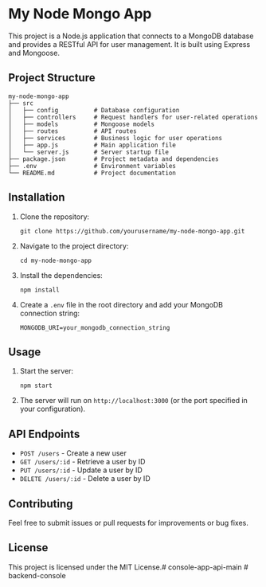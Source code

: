 # My Node Mongo App

This project is a Node.js application that connects to a MongoDB database and provides a RESTful API for user management. It is built using Express and Mongoose.

## Project Structure

```
my-node-mongo-app
├── src
│   ├── config          # Database configuration
│   ├── controllers     # Request handlers for user-related operations
│   ├── models          # Mongoose models
│   ├── routes          # API routes
│   ├── services        # Business logic for user operations
│   ├── app.js          # Main application file
│   └── server.js       # Server startup file
├── package.json        # Project metadata and dependencies
├── .env                # Environment variables
└── README.md           # Project documentation
```

## Installation

1. Clone the repository:
   ```
   git clone https://github.com/yourusername/my-node-mongo-app.git
   ```

2. Navigate to the project directory:
   ```
   cd my-node-mongo-app
   ```

3. Install the dependencies:
   ```
   npm install
   ```

4. Create a `.env` file in the root directory and add your MongoDB connection string:
   ```
   MONGODB_URI=your_mongodb_connection_string
   ```

## Usage

1. Start the server:
   ```
   npm start
   ```

2. The server will run on `http://localhost:3000` (or the port specified in your configuration).

## API Endpoints

- `POST /users` - Create a new user
- `GET /users/:id` - Retrieve a user by ID
- `PUT /users/:id` - Update a user by ID
- `DELETE /users/:id` - Delete a user by ID

## Contributing

Feel free to submit issues or pull requests for improvements or bug fixes.

## License

This project is licensed under the MIT License.#   c o n s o l e - a p p - a p i - m a i n  
 #   b a c k e n d - c o n s o l e  
 